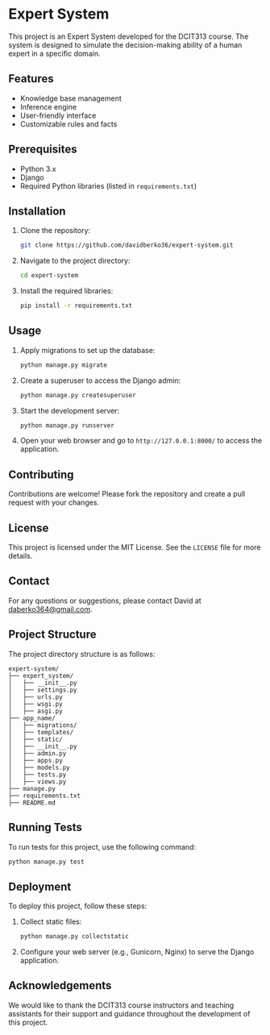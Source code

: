# Expert System
This project is an Expert System developed for the DCIT313 course. The system is designed to simulate the decision-making ability of a human expert in a specific domain.

## Features

- Knowledge base management
- Inference engine
- User-friendly interface
- Customizable rules and facts

## Prerequisites

- Python 3.x
- Django
- Required Python libraries (listed in `requirements.txt`)

## Installation

1. Clone the repository:
    ```bash
    git clone https://github.com/davidberko36/expert-system.git
    ```
2. Navigate to the project directory:
    ```bash
    cd expert-system
    ```
3. Install the required libraries:
    ```bash
    pip install -r requirements.txt
    ```

## Usage

1. Apply migrations to set up the database:
    ```bash
    python manage.py migrate
    ```
2. Create a superuser to access the Django admin:
    ```bash
    python manage.py createsuperuser
    ```
3. Start the development server:
    ```bash
    python manage.py runserver
    ```
4. Open your web browser and go to `http://127.0.0.1:8000/` to access the application.

## Contributing

Contributions are welcome! Please fork the repository and create a pull request with your changes.

## License

This project is licensed under the MIT License. See the `LICENSE` file for more details.

## Contact

For any questions or suggestions, please contact David at daberko364@gmail.com.
## Project Structure

The project directory structure is as follows:
```
expert-system/
├── expert_system/
│   ├── __init__.py
│   ├── settings.py
│   ├── urls.py
│   ├── wsgi.py
│   ├── asgi.py
├── app_name/
│   ├── migrations/
│   ├── templates/
│   ├── static/
│   ├── __init__.py
│   ├── admin.py
│   ├── apps.py
│   ├── models.py
│   ├── tests.py
│   ├── views.py
├── manage.py
├── requirements.txt
├── README.md
```

## Running Tests

To run tests for this project, use the following command:
```bash
python manage.py test
```

## Deployment

To deploy this project, follow these steps:

1. Collect static files:
    ```bash
    python manage.py collectstatic
    ```
2. Configure your web server (e.g., Gunicorn, Nginx) to serve the Django application.

## Acknowledgements

We would like to thank the DCIT313 course instructors and teaching assistants for their support and guidance throughout the development of this project.